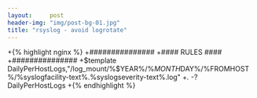 ```yaml
---
layout:     post
header-img: "img/post-bg-01.jpg"
title: "rsyslog - avoid logrotate"
---
```


+{% highlight nginx %}
+###############
+#### RULES ####
+###############
+$template DailyPerHostLogs,"/log_mount/%$YEAR%/%$MONTH%/%$DAY%/%FROMHOST%/%syslogfacility-text%.%syslogseverity-text%.log"
+*.*                             -?DailyPerHostLogs
+{% endhighlight %}
